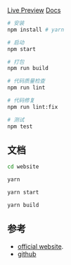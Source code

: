 [Live Preview](https://hello-chart-preview.surge.sh/)
[Docs](https://hello-charts.surge.sh/)

```bash
# 安装
npm install # yarn

# 启动
npm start

# 打包
npm run build

# 代码质量检查
npm run lint

# 代码修复
npm run lint:fix

# 测试
npm test
```

## 文档

```bash
cd website

yarn

yarn start

yarn build

```

## 参考

- [official website](https://pro.ant.design).
- [github](https://github.com/ant-design/ant-design-pro)
